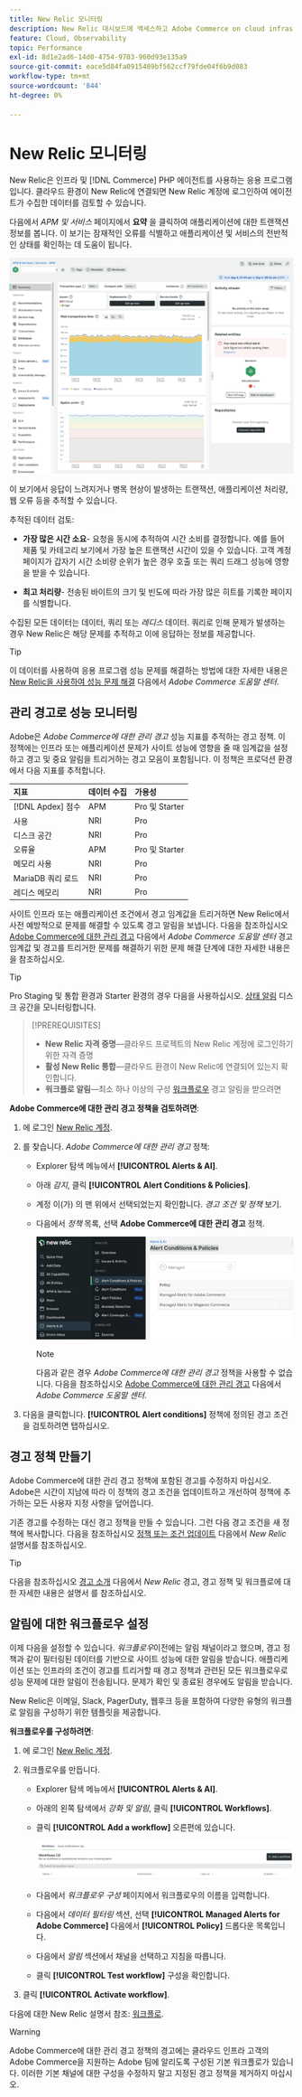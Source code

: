 ```yaml
---
title: New Relic 모니터링
description: New Relic 대시보드에 액세스하고 Adobe Commerce on cloud infrastructure 프로젝트에서 데이터를 분석하는 방법을 알아봅니다.
feature: Cloud, Observability
topic: Performance
exl-id: 8d1e2ad6-14d0-4754-9703-960d93e135a9
source-git-commit: eace5d84fa0915489bf562ccf79fde04f6b9d083
workflow-type: tm+mt
source-wordcount: '844'
ht-degree: 0%

---
```


# New Relic 모니터링

New Relic은 인프라 및 [!DNL Commerce] PHP 에이전트를 사용하는 응용 프로그램입니다. 클라우드 환경이 New Relic에 연결되면 New Relic 계정에 로그인하여 에이전트가 수집한 데이터를 검토할 수 있습니다.

다음에서 _APM 및 서비스_ 페이지에서 **요약** 을 클릭하여 애플리케이션에 대한 트랜잭션 정보를 봅니다. 이 보기는 잠재적인 오류를 식별하고 애플리케이션 및 서비스의 전반적인 상태를 확인하는 데 도움이 됩니다.

![Cloud 프로젝트 New Relic 개요 페이지](../../assets/new-relic/dashboard.png)

이 보기에서 응답이 느려지거나 병목 현상이 발생하는 트랜잭션, 애플리케이션 처리량, 웹 오류 등을 추적할 수 있습니다.

추적된 데이터 검토:

- **가장 많은 시간 소요**- 요청을 동시에 추적하여 시간 소비를 결정합니다. 예를 들어 제품 및 카테고리 보기에서 가장 높은 트랜잭션 시간이 있을 수 있습니다. 고객 계정 페이지가 갑자기 시간 소비량 순위가 높은 경우 호출 또는 쿼리 드래그 성능에 영향을 받을 수 있습니다.

- **최고 처리량**- 전송된 바이트의 크기 및 빈도에 따라 가장 많은 히트를 기록한 페이지를 식별합니다.

수집된 모든 데이터는 데이터, 쿼리 또는 _레디스_ 데이터. 쿼리로 인해 문제가 발생하는 경우 New Relic은 해당 문제를 추적하고 이에 응답하는 정보를 제공합니다.

>[!TIP]
>
>이 데이터를 사용하여 응용 프로그램 성능 문제를 해결하는 방법에 대한 자세한 내용은 [New Relic을 사용하여 성능 문제 해결](https://experienceleague.adobe.com/docs/commerce-knowledge-base/kb/troubleshooting/miscellaneous/troubleshoot-performance-using-new-relic-on-magento-commerce.html) 다음에서 _Adobe Commerce 도움말 센터_.

## 관리 경고로 성능 모니터링

Adobe은 _Adobe Commerce에 대한 관리 경고_ 성능 지표를 추적하는 경고 정책. 이 정책에는 인프라 또는 애플리케이션 문제가 사이트 성능에 영향을 줄 때 임계값을 설정하고 경고 및 중요 알림을 트리거하는 경고 모음이 포함됩니다. 이 정책은 프로덕션 환경에서 다음 지표를 추적합니다.

| 지표 | 데이터 수집 | 가용성 |
|:-------------------|:----------------|:----------------|
| [!DNL Apdex] 점수 | APM | Pro 및 Starter |
| 사용 | NRI | Pro |
| 디스크 공간 | NRI | Pro |
| 오류율 | APM | Pro 및 Starter |
| 메모리 사용 | NRI | Pro |
| MariaDB 쿼리 로드 | NRI | Pro |
| 레디스 메모리 | NRI | Pro |

사이트 인프라 또는 애플리케이션 조건에서 경고 임계값을 트리거하면 New Relic에서 사전 예방적으로 문제를 해결할 수 있도록 경고 알림을 보냅니다. 다음을 참조하십시오 [Adobe Commerce에 대한 관리 경고](https://experienceleague.adobe.com/docs/commerce-knowledge-base/kb/support-tools/managed-alerts/managed-alerts-for-magento-commerce.html) 다음에서 _Adobe Commerce 도움말 센터_ 경고 임계값 및 경고를 트리거한 문제를 해결하기 위한 문제 해결 단계에 대한 자세한 내용은 을 참조하십시오.

>[!TIP]
>
>Pro Staging 및 통합 환경과 Starter 환경의 경우 다음을 사용하십시오. [상태 알림](../integrations/health-notifications.md) 디스크 공간을 모니터링합니다.

>[!PREREQUISITES]
>
>- **New Relic 자격 증명**—클라우드 프로젝트의 New Relic 계정에 로그인하기 위한 자격 증명
>- **활성 New Relic 통합**—클라우드 환경이 New Relic에 연결되어 있는지 확인합니다.
>- **워크플로 알림**—최소 하나 이상의 구성 [워크플로우](#set-up-a-workflow-for-notifications) 경고 알림을 받으려면

**Adobe Commerce에 대한 관리 경고 정책을 검토하려면**:

1. 에 로그인 [New Relic 계정](https://login.newrelic.com/login).

1. 를 찾습니다. _Adobe Commerce에 대한 관리 경고_ 정책:

   - Explorer 탐색 메뉴에서 **[!UICONTROL Alerts & AI]**.

   - 아래 _감지_, 클릭 **[!UICONTROL Alert Conditions & Policies]**.

   - 계정 이(가) 의 맨 위에서 선택되었는지 확인합니다. _경고 조건 및 정책_ 보기.

   - 다음에서 _정책_ 목록, 선택 **Adobe Commerce에 대한 관리 경고** 정책.

     ![생성된 경고 정책](../../assets/new-relic/managed-alerts-policy.png)

     >[!NOTE]
     >
     >다음과 같은 경우 _Adobe Commerce에 대한 관리 경고_ 정책을 사용할 수 없습니다. 다음을 참조하십시오 [Adobe Commerce에 대한 관리 경고](https://experienceleague.adobe.com/docs/commerce-knowledge-base/kb/support-tools/managed-alerts/managed-alerts-for-magento-commerce.html) 다음에서 _Adobe Commerce 도움말 센터_.

1. 다음을 클릭합니다. **[!UICONTROL Alert conditions]** 정책에 정의된 경고 조건을 검토하려면 탭하십시오.

## 경고 정책 만들기

Adobe Commerce에 대한 관리 경고 정책에 포함된 경고를 수정하지 마십시오. Adobe은 시간이 지남에 따라 이 정책의 경고 조건을 업데이트하고 개선하여 정책에 추가하는 모든 사용자 지정 사항을 덮어씁니다.

기존 경고를 수정하는 대신 경고 정책을 만들 수 있습니다. 그런 다음 경고 조건을 새 정책에 복사합니다. 다음을 참조하십시오 [정책 또는 조건 업데이트](https://docs.newrelic.com/docs/alerts-applied-intelligence/new-relic-alerts/alert-policies/update-or-disable-policies-conditions/) 다음에서 _New Relic_ 설명서를 참조하십시오.

>[!TIP]
>
>다음을 참조하십시오 [경고 소개](https://docs.newrelic.com/docs/alerts-applied-intelligence/new-relic-alerts/learn-alerts/alerts-concepts-workflow/) 다음에서 _New Relic_ 경고, 경고 정책 및 워크플로에 대한 자세한 내용은 설명서 를 참조하십시오.

## 알림에 대한 워크플로우 설정

이제 다음을 설정할 수 있습니다. _워크플로우_&#x200B;이전에는 알림 채널이라고 했으며, 경고 정책과 같이 필터링된 데이터를 기반으로 사이트 성능에 대한 알림을 받습니다. 애플리케이션 또는 인프라의 조건이 경고를 트리거할 때 경고 정책과 관련된 모든 워크플로우로 성능 문제에 대한 알림이 전송됩니다. 문제가 확인 및 종료된 경우에도 알림을 받습니다.

New Relic은 이메일, Slack, PagerDuty, 웹후크 등을 포함하여 다양한 유형의 워크플로 알림을 구성하기 위한 템플릿을 제공합니다.

**워크플로우를 구성하려면**:

1. 에 로그인 [New Relic 계정](https://login.newrelic.com/login).

1. 워크플로우를 만듭니다.

   - Explorer 탐색 메뉴에서 **[!UICONTROL Alerts & AI]**.

   - 아래의 왼쪽 탐색에서 _강화 및 알림_, 클릭 **[!UICONTROL Workflows]**.

   - 클릭 **[!UICONTROL Add a workflow]** 오른편에 있습니다.

     ![New Relic 워크플로우 추가](../../assets/new-relic/add-a-workflow.png)

   - 다음에서 _워크플로우 구성_ 페이지에서 워크플로우의 이름을 입력합니다.

   - 다음에서 _데이터 필터링_ 섹션, 선택 **[!UICONTROL Managed Alerts for Adobe Commerce]** 다음에서 **[!UICONTROL Policy]** 드롭다운 목록입니다.

   - 다음에서 _알림_ 섹션에서 채널을 선택하고 지침을 따릅니다.

   - 클릭 **[!UICONTROL Test workflow]** 구성을 확인합니다.

1. 클릭 **[!UICONTROL Activate workflow]**.

다음에 대한 New Relic 설명서 참조: [워크플로](https://docs.newrelic.com/docs/alerts-applied-intelligence/applied-intelligence/incident-workflows/incident-workflows/).

>[!WARNING]
>
>Adobe Commerce에 대한 관리 경고 정책의 경고에는 클라우드 인프라 고객의 Adobe Commerce을 지원하는 Adobe 팀에 알리도록 구성된 기본 워크플로가 있습니다. 이러한 기본 채널에 대한 구성을 수정하지 말고 지정된 경고 정책을 제거하지 마십시오.
